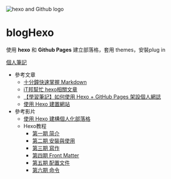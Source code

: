 ![hexo and Github logo](https://cdn0-t17.techbang.com/system/attached_images/2019/07/261667/original/f83071ffb726a0af8c3470cea40cde57.png)
# blogHexo
使用 **hexo** 和 **Github Pages** 建立部落格，套用 themes，安裝plug in

 [個人筆記](https://www.notion.so/hexo-6dad146893a34df29df995972a371e7b)

* 參考文章
  - [十分鐘快速掌握 Markdown](https://www.casper.tw/development/2019/11/23/ten-mins-learn-markdown/)
  - [iT邦幫忙 hexo相關文章](https://ithelp.ithome.com.tw/tags/articles/hexo)
  - [【學習筆記】如何使用 Hexo + GitHub Pages 架設個人網誌](https://hackmd.io/@Heidi-Liu/note-hexo-github)
  - [使用 Hexo 建置網站](https://paper.dropbox.com/doc/Hexo--7zSMDUvNPffmjdilVv3AA)
* 參考影片
  - [使用 Hexo 建構個人化部落格](https://youtu.be/jOJI9ekTzK8)
  - Hexo教程
    - [第一期 简介](https://youtu.be/PsXWbI2Mqu0)
    - [第二期 安裝與使用](https://youtu.be/xvIRGmKWpFM)
    - [第三期 寫作](https://youtu.be/HLJ9jJy7CMg)
    - [第四期 Front Matter](https://youtu.be/Rl48Yk4A_V8)
    - [第五期 配置文件](https://youtu.be/A0Enyn70jKU)
    - [第六期 命令](https://youtu.be/mgdXi5npArQ)
